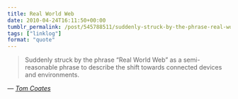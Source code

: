 ```yaml
---
title: Real World Web
date: 2010-04-24T16:11:50+00:00
tumblr_permalink: /post/545788511/suddenly-struck-by-the-phrase-real-world-web-as
tags: ["linklog"]
format: "quote"
---
```


> Suddenly struck by the phrase &ldquo;Real World Web&rdquo; as a semi-reasonable phrase to describe the shift towards connected devices and environments.

— <cite>[Tom Coates](https://twitter.com/tomcoates/status/12718659590)</cite>
